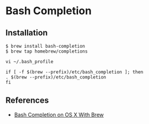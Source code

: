 # Bash Completion

## Installation

```
$ brew install bash-completion
$ brew tap homebrew/completions
```

```
vi ~/.bash_profile
```

```
if [ -f $(brew --prefix)/etc/bash_completion ]; then
. $(brew --prefix)/etc/bash_completion
fi
```

## References

- [Bash Completion on OS X With Brew](http://davidalger.com/development/bash-completion-on-os-x-with-brew/)
